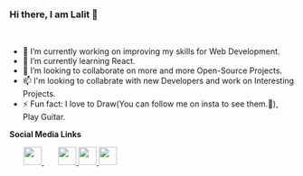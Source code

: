 ### Hi there, I am Lalit 👋
<br>

<ul>
 <li>
  🔭 I’m currently working on improving my skills for Web Development. 
 </li>
 <li>
 🌱 I’m currently learning React. 
 </li>
 <li>
 👯 I’m looking to collaborate on more and more Open-Source Projects.
 </li>
 <li>
 📫 I'm looking to collabrate with new Developers and work on Interesting Projects. 
 </li>
 <li>
 ⚡ Fun fact: I love to Draw(You can follow me on insta to see them.🧐), Play Guitar.
 </li>
</ul>

<b>Social Media Links</b>

<a href="https://www.linkedin.com/in/lalit-vavdara-6922751a1/" style="margin-right:25px; margin-left:25px;">
 <img height="32" width="32" src="https://cdn.jsdelivr.net/npm/simple-icons@v3/icons/linkedin.svg" />
</a>

<a href="https://www.instagram.com/lv_1601/">
 <img height="32" width="32" src="https://cdn.jsdelivr.net/npm/simple-icons@v3/icons/instagram.svg" />
</a>

<a href="https://twitter.com/Lalit83589760">
 <img height="32" width="32" src="https://cdn.jsdelivr.net/npm/simple-icons@v3/icons/twitter.svg" />
</a>

<a href="https://lalit-vavdara-1601.herokuapp.com/">
 <img height="32" width="32" src="https://cdn.jsdelivr.net/npm/simple-icons@v3/icons/googleearth.svg" />
</a>


